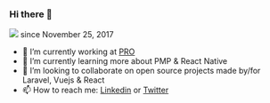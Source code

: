 ### Hi there 👋

![](https://komarev.com/ghpvc/?username=Imtiyaz-CHOUJAI) since November 25, 2017

- 🔭 I’m currently working at [PRO](http://personalrecruitment.ma/)
- 🌱 I’m currently learning more about PMP & React Native
- 👯 I’m looking to collaborate on open source projects made by/for Laravel, Vuejs & React
- 📫 How to reach me: [Linkedin](https://www.linkedin.com/in/imtiyaz-choujai-586497143) or [Twitter](https://twitter.com/ChoujaiImtiyaz)

<!--
**Imtiyaz-CHOUJAI/Imtiyaz-CHOUJAI** is a ✨ _special_ ✨ repository because its `README.md` (this file) appears on your GitHub profile.

Here are some ideas to get you started:

- 🔭 I’m currently working on ...
- 🌱 I’m currently learning ...
- 👯 I’m looking to collaborate on ...
- 🤔 I’m looking for help with ...
- 💬 Ask me about ...
- 📫 How to reach me: ...
- 😄 Pronouns: ...
- ⚡ Fun fact: ...
-->
